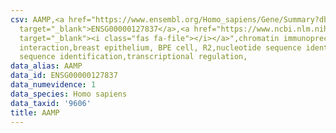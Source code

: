```yaml
---
csv: AAMP,<a href="https://www.ensembl.org/Homo_sapiens/Gene/Summary?db=core;g=ENSG00000127837"
  target="_blank">ENSG00000127837</a>,<a href="https://www.ncbi.nlm.nih.gov/pubmed/22863008"
  target="_blank"><i class="fas fa-file"></i></a>",chromatin immunoprecipitation assay,direct
  interaction,breast epithelium, BPE cell, R2,nucleotide sequence identification,nucleotide
  sequence identification,transcriptional regulation,
data_alias: AAMP
data_id: ENSG00000127837
data_numevidence: 1
data_species: Homo sapiens
data_taxid: '9606'
title: AAMP
---
```


